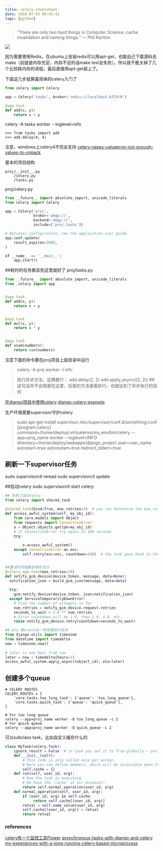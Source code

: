 ```yaml
---
title: celery-cheetsheet
date: 2018-07-03 08:43:41
tags: [python]
---
```


>“There are only two hard things in Computer Science: cache invalidation and naming things.”
— Phil Karlton

![](https://api1.foster66.xyz/static/imgs/Celery_picture.jpg)

<!--more-->

因为需要使用Redis，在ubuntu上安装redis可以用apt-get，也能自己下载源码去make（前提是内存充足，内存不足的话make test会失败）。所以我干脆关掉了几个比较耗内存的进程，最后直接用apt-get装上了。

下面这几步就算最简单的celery入门了
```python
from celery import Celery

app = Celery('tasks', broker='redis://localhost:6379/0')

@app.task
def add(x, y):
    return x + y
```

celery -A tasks worker --loglevel=info
```
>>> from tasks import add
>>> add.delay(4, 4)
```
注意，windows上celery4不完全支持
[celery-raises-valueerror-not-enough-values-to-unpack](https://stackoverflow.com/questions/45744992/celery-raises-valueerror-not-enough-values-to-unpack)


基本的项目结构
```
proj/__init__.py
    /celery.py
    /tasks.py
```

proj/celery.py 
```python
from __future__ import absolute_import, unicode_literals
from celery import Celery

app = Celery('proj',
             broker='amqp://',
             backend='amqp://',
             include=['proj.tasks'])

# Optional configuration, see the application user guide.
app.conf.update(
    result_expires=3600,
)

if __name__ == '__main__':
    app.start()
```

##耗时的任务都丢到这里就好了
proj/tasks.py
```python
from __future__ import absolute_import, unicode_literals
from .celery import app


@app.task
def add(x, y):
    return x + y


@app.task
def mul(x, y):
    return x * y


@app.task
def xsum(numbers):
    return sum(numbers)
```
注意下面的命令要在proj项目上层目录中运行
> celery -A proj worker -l info

> 执行异步方法，这俩都行：
add.delay(2, 2)
add.apply_async((2, 2)) ##这句话并不会阻塞在这里，后面的方法接着执行，也就达到了异步执行的目的



[在django项目中使用celery](http://docs.celeryproject.org/en/latest/django/first-steps-with-django.html)
[django-celery-example](https://simpleisbetterthancomplex.com/tutorial/2017/08/20/how-to-use-celery-with-django.html)

生产环境需要supervisor守护celery
> sudo apt-get install supervisor
/etc/supervisor/conf.d/something.conf
[program:celery]
command=/home/deploy/.virtualenvs/my_env/bin/celery --app=proj_name worker --loglevel=INFO
directory=/home/deploy/webapps/django_project
user=user_name
autostart=true
autorestart=true
redirect_stderr=true

## 刷新一下supervisor任务
sudo supervisorctl reread
sudo supervisorctl update

##启动celery
sudo supervisorctl start celery


```python
## 失败了自动retry
from celery import shared_task
 
@shared_task(bind=True, max_retries=3)  # you can determine the max_retries here
def access_awful_system(self, my_obj_id):
    from core.models import Object
    from requests import ConnectionError
    o = Object.objects.get(pk=my_obj_id)
    # If ConnectionError try again in 180 seconds
    try:
 
        o.access_awful_system()
    except ConnectionError as exc:
        self.retry(exc=exc, countdown=180)  # the task goes back to the queue


##重试时间指数型增长也行 
@celery_app.task(max_retries=10)
def notify_gcm_device(device_token, message, data=None):
  notification_json = build_gcm_json(message, data=data)
 
  try:
    gcm.notify_device(device_token, json=notification_json)
  except ServiceTemporarilyDownError:
    # Find the number of attempts so far
    num_retries = notify_gcm_device.request.retries
    seconds_to_wait = 2.0 ** num_retries
    # First countdown will be 1.0, then 2.0, 4.0, etc.
    raise notify_gcm_device.retry(countdown=seconds_to_wait)

## eta 像crontab一样定期执行任务
from django.utils import timezone
from datetime import timedelta
now = timezone.now() 
 
# later is one hour from now
later = now + timedelta(hours=1)
access_awful_system.apply_async((object_id), eta=later)

```

## 创建多个queue
```
# CELERY ROUTES
CELERY_ROUTES = {
    'core.tasks.too_long_task': {'queue': 'too_long_queue'},
    'core.tasks.quick_task': {'queue': 'quick_queue'},
}

# For too long queue
celery --app=proj_name worker -Q too_long_queue -c 2
# For quick queue
celery --app=proj_name worker -Q quick_queue -c 2
```

可以subclass task，比如自定义缓存什么的
```python
class MyTask(celery.Task):
    ignore_result = False  # in case you set it to True globally — you should!
    def __init__(self):
        # This code is only called once per worker.
        # Here you can define members, which will be accessible when the task runs, later on.
        self.cache = {}
    def run(self, user_id, arg):
        # Now the task is executing.
        # We have the ‘cache’ at our disposal!
        return self.normal_operation(user_id, arg)
    def normal_operation(self, user_id, arg):
        if (user_id, arg) in self.cache:
             return self.cache[(user_id, arg)]
        retval = self.some_value(user_id, arg)
        self.cache[(user_id, arg)] = retval
        return retval

```


### references
[celery有一个监控工具Flower](http://flower.readthedocs.io/en/latest/)
[asynchronous-tasks-with-django-and-celery](https://realpython.com/asynchronous-tasks-with-django-and-celery/)
[my-experiences-with-a-long-running-celery-based-microprocess](https://theblog.workey.co/my-experiences-with-a-long-running-celery-based-microprocess-b2cc30da94f5)


